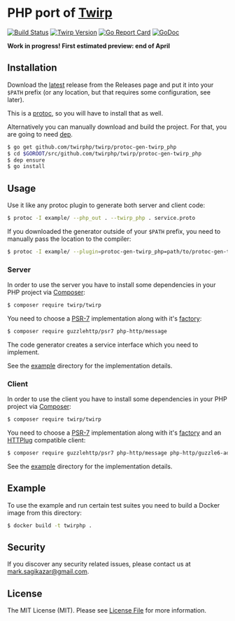 # PHP port of [Twirp](https://twitchtv.github.io/twirp/)

[![Build Status](https://img.shields.io/travis/twirphp/twirp.svg?style=flat-square)](https://travis-ci.org/twirphp/twirp)
[![Twirp Version](http://img.shields.io/badge/twirp%20version-v5.3.0-orange.svg?style=flat-square)](https://github.com/twitchtv/twirp/releases/tag/v5.3.0)
[![Go Report Card](https://goreportcard.com/badge/github.com/twirphp/twirp?style=flat-square)](https://goreportcard.com/report/github.com/twirphp/twirp)
[![GoDoc](http://img.shields.io/badge/godoc-reference-5272B4.svg?style=flat-square)](https://godoc.org/github.com/twirphp/twirp)

**Work in progress! First estimated preview: end of April**

## Installation

Download the [latest](https://github.com/twirphp/twirp/releases/latest) release from the Releases page
and put it into your `$PATH` prefix (or any location, but that requires some configuration, see later).

This is a [protoc](https://github.com/golang/protobuf), so you will have to install that as well.

Alternatively you can manually download and build the project. For that, you are going to need [dep](https://golang.github.io/dep/).

```bash
$ go get github.com/twirphp/twirp/protoc-gen-twirp_php
$ cd $GOROOT/src/github.com/twirphp/twirp/protoc-gen-twirp_php
$ dep ensure
$ go install
```


## Usage

Use it like any protoc plugin to generate both server and client code:

```bash
$ protoc -I example/ --php_out . --twirp_php . service.proto
```

If you downloaded the generator outside of your `$PATH` prefix, you need to manually pass the location to the compiler:

```bash
$ protoc -I example/ --plugin=protoc-gen-twirp_php=path/to/protoc-gen-twirp_php --php_out . --twirp_php . service.proto
```


### Server

In order to use the server you have to install some dependencies in your PHP project via [Composer](https://getcomposer.org/):

```bash
$ composer require twirp/twirp
```

You need to choose a [PSR-7](http://www.php-fig.org/psr/psr-7/) implementation along with it's [factory](https://github.com/php-http/message-factory):

```bash
$ composer require guzzlehttp/psr7 php-http/message
```

The code generator creates a service interface which you need to implement.

See the [example](example) directory for the implementation details.


### Client

In order to use the client you have to install some dependencies in your PHP project via [Composer](https://getcomposer.org/):

```bash
$ composer require twirp/twirp
```

You need to choose a [PSR-7](http://www.php-fig.org/psr/psr-7/) implementation along with it's [factory](https://github.com/php-http/message-factory) and an [HTTPlug](https://packagist.org/providers/php-http/client-implementation) compatible client:

```bash
$ composer require guzzlehttp/psr7 php-http/message php-http/guzzle6-adapter
```

See the [example](example) directory for the implementation details.


## Example

To use the example and run certain test suites you need to build a Docker image from this directory:

```bash
$ docker build -t twirphp .
```


## Security

If you discover any security related issues, please contact us at [mark.sagikazar@gmail.com](mailto:mark.sagikazar@gmail.com).


## License

The MIT License (MIT). Please see [License File](LICENSE) for more information.
